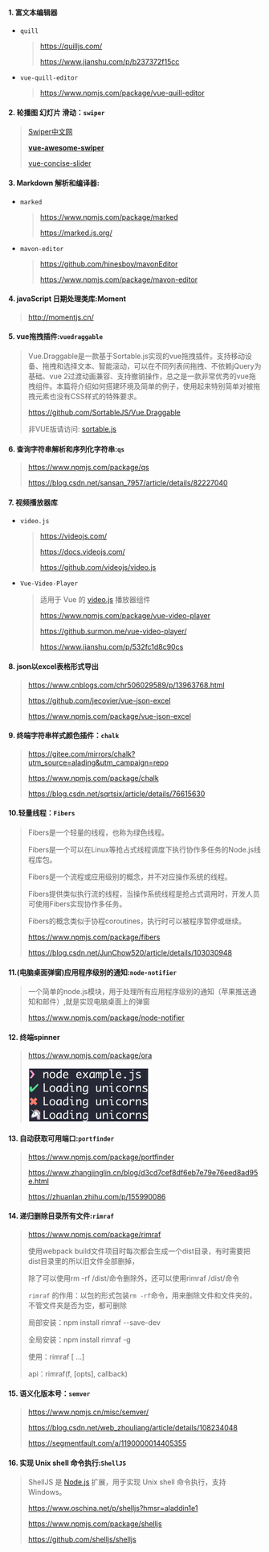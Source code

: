  #### 1. **富文本编辑器**

* `quill`

  > https://quilljs.com/
  >
  > https://www.jianshu.com/p/b237372f15cc

* `vue-quill-editor`

  > https://www.npmjs.com/package/vue-quill-editor

#### 2. **轮播图 幻灯片 滑动**：`swiper`

>  [Swiper中文网](https://www.swiper.com.cn/)
>
> **[ vue-awesome-swiper](https://github.com/surmon-china/vue-awesome-swiper)**
>
> [vue-concise-slider](https://github.com/warpcgd/vue-concise-slider)

#### 3. **Markdown 解析和编译器**:

* `marked`

  > https://www.npmjs.com/package/marked
  >
  > https://marked.js.org/

* `mavon-editor`

  > https://github.com/hinesboy/mavonEditor
  >
  > https://www.npmjs.com/package/mavon-editor

#### 4. **javaScript 日期处理类库**:Moment

> http://momentjs.cn/

#### 5. **vue拖拽插件**:`vuedraggable`

> Vue.Draggable是一款基于Sortable.js实现的vue拖拽插件。支持移动设备、拖拽和选择文本、智能滚动，可以在不同列表间拖拽、不依赖jQuery为基础、vue 2过渡动画兼容、支持撤销操作，总之是一款非常优秀的vue拖拽组件。本篇将介绍如何搭建环境及简单的例子，使用起来特别简单对被拖拽元素也没有CSS样式的特殊要求。
>
> https://github.com/SortableJS/Vue.Draggable
>
> 非VUE版请访问: [sortable.js](https://www.itxst.com/sortablejs/neuinffi.html)

#### 6. 查询字符串解析和序列化字符串:`qs`

> https://www.npmjs.com/package/qs
>
> https://blog.csdn.net/sansan_7957/article/details/82227040

#### 7. **视频播放器库**

* `video.js`

  > https://videojs.com/
  >
  > https://docs.videojs.com/
  >
  > https://github.com/videojs/video.js

* `Vue-Video-Player`

  > 适用于 Vue 的 [video.js](https://github.com/videojs/video.js) 播放器组件
  >
  > https://www.npmjs.com/package/vue-video-player
  >
  > https://github.surmon.me/vue-video-player/
  >
  > https://www.jianshu.com/p/532fc1d8c90cs

#### 8. **json以excel表格形式导出**

> https://www.cnblogs.com/chr506029589/p/13963768.html
>
> https://github.com/jecovier/vue-json-excel
>
> https://www.npmjs.com/package/vue-json-excel

#### 9. **终端字符串样式颜色插件**：`chalk`

> https://gitee.com/mirrors/chalk?utm_source=alading&utm_campaign=repo
>
> https://www.npmjs.com/package/chalk
>
> https://blog.csdn.net/sqrtsix/article/details/76615630

#### 10.轻量线程：`Fibers`

> Fibers是一个轻量的线程，也称为绿色线程。
>
> Fibers是一个可以在Linux等抢占式线程调度下执行协作多任务的Node.js线程库包。
>
> Fibers是一个流程或应用级别的概念，并不对应操作系统的线程。
>
> Fibers提供类似执行流的线程，当操作系统线程是抢占式调用时，开发人员可使用Fibers实现协作多任务。
>
> Fibers的概念类似于协程coroutines，执行时可以被程序暂停或继续。
>
> https://www.npmjs.com/package/fibers
>
> https://blog.csdn.net/JunChow520/article/details/103030948

#### 11.(电脑桌面弹窗)应用程序级别的通知:`node-notifier`

> 一个简单的node.js模块，用于处理所有应用程序级别的通知（苹果推送通知和邮件）,就是实现电脑桌面上的弹窗
>
> https://www.npmjs.com/package/node-notifier

#### 12. 终端spinner

> https://www.npmjs.com/package/ora
>
> <img src="../assets/JavaScript/ora npm -spinner.png" style="zoom: 33%;" />

#### 13. 自动获取可用端口:`portfinder`

> https://www.npmjs.com/package/portfinder
>
> https://www.zhangjinglin.cn/blog/d3cd7cef8df6eb7e79e76eed8ad95e.html
>
> https://zhuanlan.zhihu.com/p/155990086

#### 14. 递归删除目录所有文件:`rimraf`

> https://www.npmjs.com/package/rimraf
>
> 使用webpack build文件项目时每次都会生成一个dist目录，有时需要把dist目录里的所以旧文件全部删掉，
>
> 除了可以使用rm -rf /dist/命令删除外，还可以使用rimraf /dist/命令
>
> `rimraf` 的作用：以包的形式包装`rm -rf`命令，用来删除文件和文件夹的，不管文件夹是否为空，都可删除
>
> 局部安装：npm install rimraf --save-dev
>
> 全局安装：npm install rimraf -g
>
> 使用：rimraf <path> [<path> ...]
>
> api：rimraf(f, [opts], callback)

#### 15. 语义化版本号：`semver`

> https://www.npmjs.cn/misc/semver/
>
> https://blog.csdn.net/web_zhouliang/article/details/108234048
>
> https://segmentfault.com/a/1190000014405355

#### 16. 实现 Unix shell 命令执行:`ShellJS`

> ShellJS 是 [Node.js](http://www.oschina.net/p/nodejs) 扩展，用于实现 Unix shell 命令执行，支持 Windows。
>
> https://www.oschina.net/p/shelljs?hmsr=aladdin1e1
>
> https://www.npmjs.com/package/shelljs
>
> https://github.com/shelljs/shelljs

